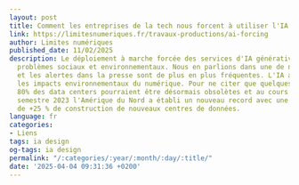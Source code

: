 ```yaml
---
layout: post
title: Comment les entreprises de la tech nous forcent à utiliser l'IA
link: https://limitesnumeriques.fr/travaux-productions/ai-forcing
author: Limites numériques
published_date: 11/02/2025
description: Le déploiement à marche forcée des services d'IA générative pose de sérieux
  problèmes sociaux et environnementaux. Nous en parlions dans une de nos newsletters
  et les alertes dans la presse sont de plus en plus fréquentes. L'IA accroît fortement
  les impacts environnementaux du numérique. Pour ne citer que quelques chiffres,
  80% des data centers pourraient être désormais obsolètes et au cours du premier
  semestre 2023 l'Amérique du Nord a établi un nouveau record avec une augmentation
  de +25 % de construction de nouveaux centres de données.
language: fr
categories:
- Liens
tags: ia design
og-tags: ia design
permalink: "/:categories/:year/:month/:day/:title/"
date: '2025-04-04 09:31:36 +0200'
---
```

